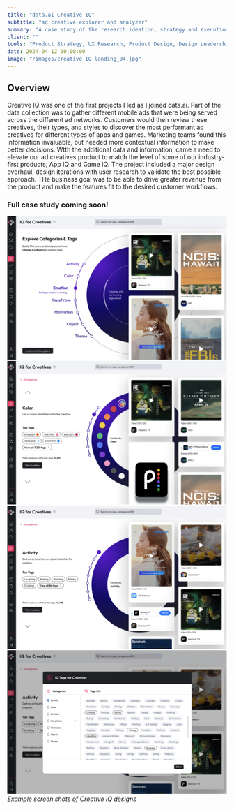 ```yaml
---
title: "data.ai Creative IQ"
subtitle: "ad creative explorer and analyzer"
summary: "A case study of the research ideation, strategy and execution of data.ai's Creative IQ"
client: ""
tools: "Product Strategy, UX Research, Product Design, Design Leadership"
date: 2024-04-12 00:00:00
image: "/images/creative-IQ-landing_04.jpg"
---
```


## Overview

Creative IQ was one of the first projects I led as I joined data.ai. Part of the data collection was to gather different mobile ads that were being served across the different ad networks. Customers would then review these creatives, their types, and styles to discover the most performant ad creatives for different types of apps and games. Marketing teams found this information invaluable, but needed more contextual information to make better decisions. Wtth the additional data and information, came a need to elevate our ad creatives product to match the level of some of our industry-first products; App IQ and Game IQ. The project included a major design overhaul, design iterations with user research to validate the best possible approach. THe business goal was to be able to drive greater revenue from the product and make the features fit to the desired customer workflows.

### Full case study coming soon!

<div class="gallery-box">
  <div class="gallery">
    <img src="/images/creative-IQ-landing_04.jpg" loading="lazy">
    <img src="/images/creative-IQ-landing.jpg" loading="lazy">
    <img src="/images/creative-IQ-landing_03.jpg" loading="lazy">
    <img src="/images/creative-IQ-landing_01.jpg" loading="lazy">
  </div>
  <em>Example screen shots of Creative IQ designs </em>
</div>

<!-- ## Background



![](/images/delivery-channels-icons-sm.png)

## Key Product Challenges



## Strategy

### Addressing Priorities


### Product Differentiation



<div class="gallery-box">
  <div class="gallery">
    <img src="/images/API-sm.png" loading="lazy">
    <img src="/images/udp-sm.png" loading="lazy">
  </div>
  <em>Simplified product diagrams for API and Unified Data Push target="_blank">Freepik</a></em>
</div>

### Customer Trials and Understanding Complexity



## Execution

Execution involved a concerted effort across multiple fronts to implement the strategic initiatives effectively:

Collaborative Refinement of APIs:



Expansion of Data Availability:



Training and Enablement of Sales Teams:



Customer Trials and Feedback Incorporation:



Streamlining of Self-Service Tools:



Continuous Monitoring and Optimization:



## Results & Impact



## Conclusion

 -->
